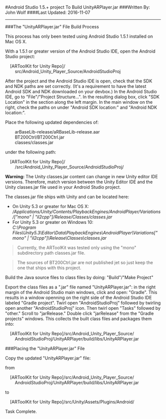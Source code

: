 #Android Studio 1.5.+ project To Build UnityARPlayer.jar
###Written By: John Wolf
####Last Updated: 2016-11-07

----

###The "UnityARPlayer.jar" File Build Process

This process has only been tested using Android Studio 1.5.1  installed on Mac OS X.

With a 1.5.1 or greater version of the Android Studio IDE, open the Android Studio project:  

&nbsp;&nbsp;&nbsp;&nbsp;\[ARToolKit for Unity Repo\]/  
&nbsp;&nbsp;&nbsp;&nbsp;&nbsp;&nbsp;&nbsp;&nbsp;src/Android_Unity_Player_Source/AndroidStudioProj

After the project and the Android Studio IDE is open, check that the SDK and NDK paths are set correctly. (It's a requirement to have the latest Android SDK and NDK downloaded on your devbox.) In the Android Studio IDE, go to "File"/"Project Structure...". In the resulting dialog box, click "SDK Location" in the section along the left margin. In the main window on the right, check the paths on under "Android SDK location:" and "Android NDK location:".

Place the following updated dependencies of:

&nbsp;&nbsp;&nbsp;&nbsp;&nbsp;&nbsp;&nbsp;&nbsp;arBaseLib-release/aRBaseLib-release.aar  
&nbsp;&nbsp;&nbsp;&nbsp;&nbsp;&nbsp;&nbsp;&nbsp;BT200Ctrl/BT200Ctrl.jar  
&nbsp;&nbsp;&nbsp;&nbsp;&nbsp;&nbsp;&nbsp;&nbsp;classes/classes.jar

under the following path:

&nbsp;&nbsp;&nbsp;&nbsp;\[ARToolKit for Unity Repo\]/    
&nbsp;&nbsp;&nbsp;&nbsp;&nbsp;&nbsp;&nbsp;&nbsp;/src/Android_Unity_Player_Source/AndroidStudioProj/

**Warning:** The Unity classes.jar content can change in new Unity editor IDE versions. Therefore, match version between the Unity Editor  IDE and the Unity classes.jar file used in your Android Studio project.

The classes.jar file ships with Unity and can be located here:

- On Unity 5.3 or greater for Mac OS X:  
    */Applications/Unity/Contents/PlaybackEngines/AndroidPlayer/Variations/["mono" | "il2cpp"]/Release/Classes/classes.jar*
- For Unity 5.3 or greater on Windows 10:  
  *C:\Program Files\Unity5.3\Editor\Data\PlaybackEngines\AndroidPlayer\Variations\["mono" | "il2cpp"]\Release\Classes\classes.jar*
  
>Currently, the ARToolKit was tested only using the "mono" subdirectory path classes.jar file. 

>The sources of BT200Ctrl.jar are not published jet so just keep the one that ships with this project.

Build the Java source files to class files by doing: "Build"/"Make Project"

Export the class files as a ".jar" file named "UnityARPlayer.jar": in the right margin of the Android Studio main windows, click and open: "Gradle". This results in a window openning on the right side of the Android Studio IDE labeled "Gradle project". Twirl open "AndroidStudioProj" followed by twirling open another "AndroidStudioProj" icon. Then twirl open "Tasks" followed by "other." Scroll to "jarRelease." Double click "jarRelease" from the "Gradle projects" windows.  This collects the built class files and packages them into:

&nbsp;&nbsp;&nbsp;&nbsp;\[ARToolKit for Unity Repo\]/src/Android_Unity_Player_Source/   
&nbsp;&nbsp;&nbsp;&nbsp;&nbsp;&nbsp;&nbsp;&nbsp;AndroidStudioProj/UnityARPlayer/build/libs/UnityARPlayer.jar

###Placing the "UnityARPlayer.jar" File

Copy the updated "UnityARPlayer.jar" file:

from

&nbsp;&nbsp;&nbsp;&nbsp;\[ARToolKit for Unity Repo\]/src/Android_Unity_Player_Source/   
&nbsp;&nbsp;&nbsp;&nbsp;&nbsp;&nbsp;&nbsp;&nbsp;AndroidStudioProj/UnityARPlayer/build/libs/UnityARPlayer.jar

to

&nbsp;&nbsp;&nbsp;&nbsp;\[ARToolKit for Unity Repo\]/src/Unity/Assets/Plugins/Android/

Task Complete.